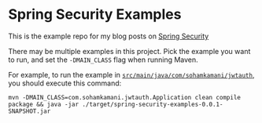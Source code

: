 # Spring Security Examples

This is the example repo for my blog posts on [Spring Security](https://www.sohamkamani.com/categories/spring-security/)

There may be multiple examples in this project. Pick the example you want to run, and set the `-DMAIN_CLASS` flag when running Maven.

For example, to run the example in [`src/main/java/com/sohamkamani/jwtauth`](src/main/java/com/sohamkamani/jwtauth), you should execute this command:


```
mvn -DMAIN_CLASS=com.sohamkamani.jwtauth.Application clean compile package && java -jar ./target/spring-security-examples-0.0.1-SNAPSHOT.jar
```